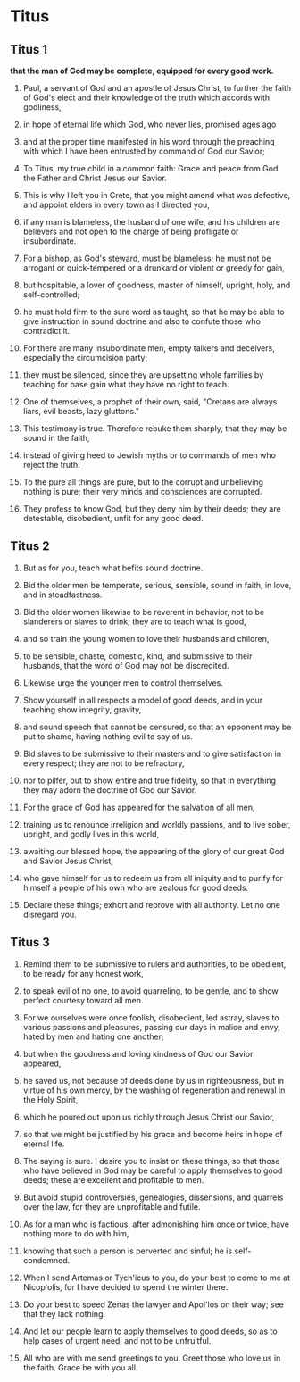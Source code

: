 # Titus

## Titus 1

__that the man of God may be complete, equipped for every good work.__

1. Paul, a servant of God and an apostle of Jesus Christ, to further the faith of God's elect and their knowledge of the truth which accords with godliness,

2. in hope of eternal life which God, who never lies, promised ages ago

3. and at the proper time manifested in his word through the preaching with which I have been entrusted by command of God our Savior;

4. To Titus, my true child in a common faith:  Grace and peace from God the Father and Christ Jesus our Savior.

5. This is why I left you in Crete, that you might amend what was defective, and appoint elders in every town as I directed you,

6. if any man is blameless, the husband of one wife, and his children are believers and not open to the charge of being profligate or insubordinate.

7. For a bishop, as God's steward, must be blameless; he must not be arrogant or quick-tempered or a drunkard or violent or greedy for gain,

8. but hospitable, a lover of goodness, master of himself, upright, holy, and self-controlled;

9. he must hold firm to the sure word as taught, so that he may be able to give instruction in sound doctrine and also to confute those who contradict it.

10. For there are many insubordinate men, empty talkers and deceivers, especially the circumcision party;

11. they must be silenced, since they are upsetting whole families by teaching for base gain what they have no right to teach.

12. One of themselves, a prophet of their own, said, "Cretans are always liars, evil beasts, lazy gluttons."

13. This testimony is true. Therefore rebuke them sharply, that they may be sound in the faith,

14. instead of giving heed to Jewish myths or to commands of men who reject the truth.

15. To the pure all things are pure, but to the corrupt and unbelieving nothing is pure; their very minds and consciences are corrupted.

16. They profess to know God, but they deny him by their deeds; they are detestable, disobedient, unfit for any good deed.

## Titus 2

1. But as for you, teach what befits sound doctrine.

2. Bid the older men be temperate, serious, sensible, sound in faith, in love, and in steadfastness.

3. Bid the older women likewise to be reverent in behavior, not to be slanderers or slaves to drink; they are to teach what is good,

4. and so train the young women to love their husbands and children,

5. to be sensible, chaste, domestic, kind, and submissive to their husbands, that the word of God may not be discredited.

6. Likewise urge the younger men to control themselves.

7. Show yourself in all respects a model of good deeds, and in your teaching show integrity, gravity,

8. and sound speech that cannot be censured, so that an opponent may be put to shame, having nothing evil to say of us.

9. Bid slaves to be submissive to their masters and to give satisfaction in every respect; they are not to be refractory,

10. nor to pilfer, but to show entire and true fidelity, so that in everything they may adorn the doctrine of God our Savior.

11. For the grace of God has appeared for the salvation of all men,

12. training us to renounce irreligion and worldly passions, and to live sober, upright, and godly lives in this world,

13. awaiting our blessed hope, the appearing of the glory of our great God and Savior Jesus Christ,

14. who gave himself for us to redeem us from all iniquity and to purify for himself a people of his own who are zealous for good deeds.

15. Declare these things; exhort and reprove with all authority. Let no one disregard you.

## Titus 3

1. Remind them to be submissive to rulers and authorities, to be obedient, to be ready for any honest work,

2. to speak evil of no one, to avoid quarreling, to be gentle, and to show perfect courtesy toward all men.

3. For we ourselves were once foolish, disobedient, led astray, slaves to various passions and pleasures, passing our days in malice and envy, hated by men and hating one another;

4. but when the goodness and loving kindness of God our Savior appeared,

5. he saved us, not because of deeds done by us in righteousness, but in virtue of his own mercy, by the washing of regeneration and renewal in the Holy Spirit,

6. which he poured out upon us richly through Jesus Christ our Savior,

7. so that we might be justified by his grace and become heirs in hope of eternal life.

8. The saying is sure.  I desire you to insist on these things, so that those who have believed in God may be careful to apply themselves to good deeds; these are excellent and profitable to men.

9. But avoid stupid controversies, genealogies, dissensions, and quarrels over the law, for they are unprofitable and futile.

10. As for a man who is factious, after admonishing him once or twice, have nothing more to do with him,

11. knowing that such a person is perverted and sinful; he is self-condemned.

12. When I send Artemas or Tych'icus to you, do your best to come to me at Nicop'olis, for I have decided to spend the winter there.

13. Do your best to speed Zenas the lawyer and Apol'los on their way; see that they lack nothing.

14. And let our people learn to apply themselves to good deeds, so as to help cases of urgent need, and not to be unfruitful.

15. All who are with me send greetings to you. Greet those who love us in the faith.  Grace be with you all.

